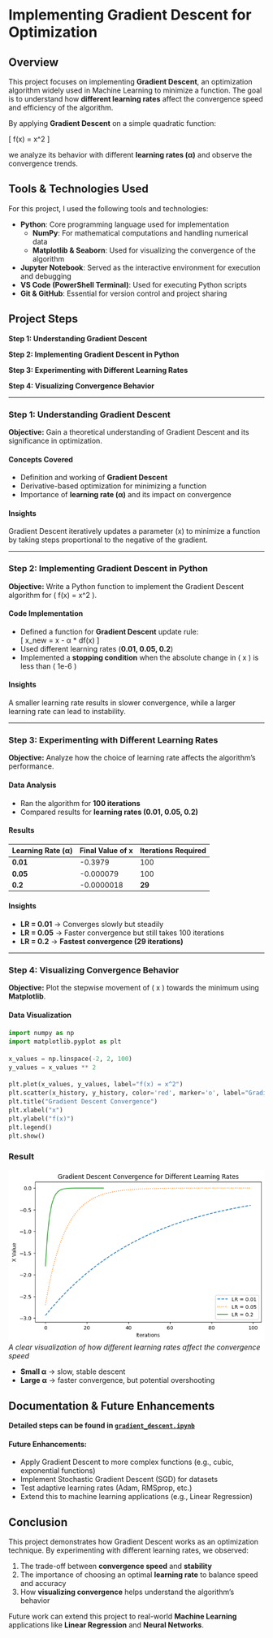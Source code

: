 # Implementing Gradient Descent for Optimization

## Overview
This project focuses on implementing **Gradient Descent**, an optimization algorithm widely used in Machine Learning to minimize a function. The goal is to understand how **different learning rates** affect the convergence speed and efficiency of the algorithm. 

By applying **Gradient Descent** on a simple quadratic function:

\[
f(x) = x^2
\]

we analyze its behavior with different **learning rates (α)** and observe the convergence trends.

## Tools & Technologies Used
For this project, I used the following tools and technologies:

- **Python**: Core programming language used for implementation
    - **NumPy**: For mathematical computations and handling numerical data
    - **Matplotlib & Seaborn**: Used for visualizing the convergence of the algorithm
- **Jupyter Notebook**: Served as the interactive environment for execution and debugging
- **VS Code (PowerShell Terminal)**: Used for executing Python scripts
- **Git & GitHub**: Essential for version control and project sharing

## Project Steps
**Step 1: Understanding Gradient Descent**

**Step 2: Implementing Gradient Descent in Python**

**Step 3: Experimenting with Different Learning Rates**

**Step 4: Visualizing Convergence Behavior**

---

### **Step 1: Understanding Gradient Descent**
**Objective:** Gain a theoretical understanding of Gradient Descent and its significance in optimization.

#### **Concepts Covered**
- Definition and working of **Gradient Descent**  
- Derivative-based optimization for minimizing a function  
- Importance of **learning rate (α)** and its impact on convergence  

#### **Insights**
Gradient Descent iteratively updates a parameter \(x\) to minimize a function by taking steps proportional to the negative of the gradient.

---

### **Step 2: Implementing Gradient Descent in Python**
**Objective:** Write a Python function to implement the Gradient Descent algorithm for \( f(x) = x^2 \).

#### **Code Implementation**
- Defined a function for **Gradient Descent** update rule:  
  \[
  x_new = x - α * df(x)
  \]
- Used different learning rates (**0.01, 0.05, 0.2**)  
- Implemented a **stopping condition** when the absolute change in \( x \) is less than \( 1e-6 \)  

#### **Insights**
A smaller learning rate results in slower convergence, while a larger learning rate can lead to instability.

---

### **Step 3: Experimenting with Different Learning Rates**
**Objective:** Analyze how the choice of learning rate affects the algorithm’s performance.

#### **Data Analysis**
- Ran the algorithm for **100 iterations**  
- Compared results for **learning rates (0.01, 0.05, 0.2)**  

#### **Results**
| Learning Rate (α) | Final Value of x | Iterations Required |
|------------------|-----------------|-------------------|
| **0.01**  | -0.3979 | 100  |
| **0.05**  | -0.000079 | 100  |
| **0.2**   | -0.0000018 | **29** |

#### **Insights**
- **LR = 0.01** → Converges slowly but steadily  
- **LR = 0.05** → Faster convergence but still takes 100 iterations  
- **LR = 0.2** → **Fastest convergence (29 iterations)**

---

### **Step 4: Visualizing Convergence Behavior**
**Objective:** Plot the stepwise movement of \( x \) towards the minimum using **Matplotlib**.

#### **Data Visualization**
```python
import numpy as np
import matplotlib.pyplot as plt

x_values = np.linspace(-2, 2, 100)
y_values = x_values ** 2

plt.plot(x_values, y_values, label="f(x) = x^2")
plt.scatter(x_history, y_history, color='red', marker='o', label="Gradient Descent Path")
plt.title("Gradient Descent Convergence")
plt.xlabel("x")
plt.ylabel("f(x)")
plt.legend()
plt.show()
```

### Result
![visualization of different learning rates affect the convergence speed](Output/Different_Learning_Rates.png)                                                    
*A clear visualization of how different learning rates affect the convergence speed*

- **Small α** → slow, stable descent
- **Large α** → faster convergence, but potential overshooting

## Documentation & Future Enhancements

**Detailed steps can be found in [`gradient_descent.ipynb`](gradient_descent.ipynb)**

#### Future Enhancements:
- Apply Gradient Descent to more complex functions (e.g., cubic, exponential functions)
- Implement Stochastic Gradient Descent (SGD) for datasets
- Test adaptive learning rates (Adam, RMSprop, etc.)
- Extend this to machine learning applications (e.g., Linear Regression)

## Conclusion
This project demonstrates how Gradient Descent works as an optimization technique. By experimenting with different learning rates, we observed:

1. The trade-off between **convergence speed** and **stability**
2. The importance of choosing an optimal **learning rate** to balance speed and accuracy
3. How **visualizing convergence** helps understand the algorithm’s behavior

Future work can extend this project to real-world **Machine Learning** applications like **Linear Regression** and **Neural Networks**.